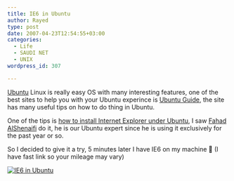 ```yaml
---
title: IE6 in Ubuntu
author: Rayed
type: post
date: 2007-04-23T12:54:55+03:00
categories:
  - Life
  - SAUDI NET
  - UNIX
wordpress_id: 307

---
```

<a href="http://www.ubuntu.com/">Ubuntu</a> Linux is really easy OS with many interesting features, one of the best sites to help you with your Ubuntu experince is <a href="http://ubuntuguide.org/">Ubuntu Guide</a>, the site has many useful tips on how to do thing in Ubuntu.

One of the tips is <a href="http://ubuntuguide.org/wiki/Ubuntu:Edgy#How_to_install_Internet_Explorer_.2B_Flash_9_.28IEs4Linux.29">how to install Internet Explorer under Ubuntu</a>, I saw <a href="http://fahadblog.com/">Fahad AlShenaifi</a> do it, he is our Ubuntu expert since he is using it exclusively for the past year or so.

So I decided to give it a try, 5 minutes later I have IE6 on my machine 🙂  (I have fast link so your mileage may vary)

<a href='/static/uploads/2007/04/screenshot-rayeds-real-life-microsoft-internet-explorer.png' title='IE6 in Ubuntu'><img src='/static/uploads/2007/04/screenshot-rayeds-real-life-microsoft-internet-explorer.thumbnail.png' alt='IE6 in Ubuntu' /></a>

